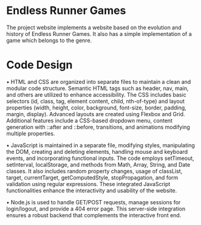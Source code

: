 # Endless Runner Games
The project website implements a website based on the evolution and history of Endless Runner Games. It also has a simple implementation of a game which belongs to the genre.

# Code Design
• HTML and CSS are organized into separate files to maintain a clean and modular code structure. Semantic HTML tags such as header, nav, main, and others are utilized to enhance accessibility.
The CSS includes basic selectors (id, class, tag, element content, child, nth-of-type) and layout properties (width, height, color, background, font-size, border, padding, margin, display). 
Advanced layouts are created using Flexbox and Grid. Additional features include a CSS-based dropdown menu,
content generation with ::after and ::before, transitions, and animations modifying multiple properties.

• JavaScript is maintained in a separate file, modifying styles, manipulating the DOM, creating and deleting elements, handling mouse and keyboard events, and incorporating functional inputs.
The code employs setTimeout, setInterval, localStorage, and methods from Math, Array, String, and Date classes. It also includes random property changes, 
usage of classList, target, currentTarget, getComputedStyle, stopPropagation, and form validation using regular expressions. 
These integrated JavaScript functionalities enhance the interactivity and usability of the website.

• Node.js is used to handle GET/POST requests, manage sessions for login/logout, and provide a 404 error page. This server-side integration ensures a robust backend that complements the interactive front end.
